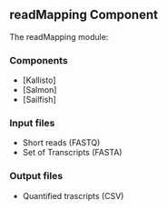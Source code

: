 ## readMapping Component

The readMapping module:

### Components

* [Kallisto]
* [Salmon]
* [Sailfish]

### Input files
* Short reads (FASTQ)
* Set of Transcripts (FASTA)

### Output files
* Quantified trascripts (CSV)

